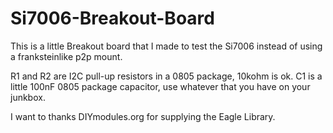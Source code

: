 # Si7006-Breakout-Board
This is a little Breakout board that I made to test the Si7006 instead of using a franksteinlike p2p mount.

R1 and R2 are I2C pull-up resistors in a 0805 package, 10kohm is ok.
C1 is a little 100nF 0805 package capacitor, use whatever that you have on your junkbox.

I want to thanks DIYmodules.org for supplying the Eagle Library.
